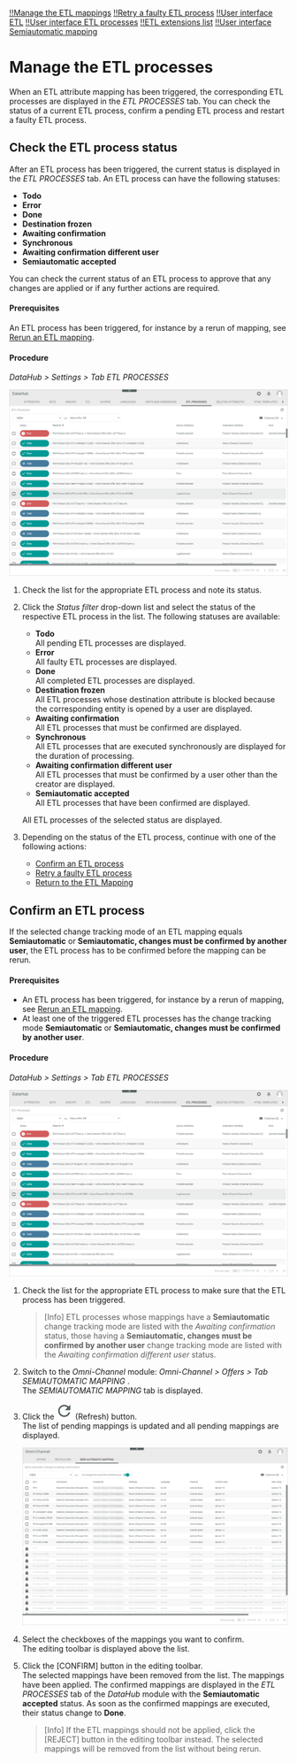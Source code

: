 [!!Manage the ETL mappings](./01_ManageETLMappings.md)
[!!Retry a faulty ETL process](../Troubleshooting/01_RetryFaultyETLProcess.md)
[!!User interface ETL](../UserInterface/02d_ETL.md)
[!!User interface ETL processes](../UserInterface/02h_ETLProcesses.md)
[!!ETL extensions list](../UserInterface/03_ETLExtensions.md)
[!!User interface Semiautomatic mapping](../../Channels/UserInterface/02c_SemiAutomaticMapping.md)

# Manage the ETL processes

When an ETL attribute mapping has been triggered, the corresponding ETL processes are displayed in the *ETL PROCESSES* tab.
You can check the status of a current ETL process, confirm a pending ETL process and restart a faulty ETL process.  


## Check the ETL process status

After an ETL process has been triggered, the current status is displayed in the *ETL PROCESSES* tab.
An ETL process can have the following statuses:
- **Todo**
- **Error**
- **Done**
- **Destination frozen**
- **Awaiting confirmation**
- **Synchronous**
- **Awaiting confirmation different user**
- **Semiautomatic accepted**   

You can check the current status of an ETL process to approve that any changes are applied or if any further actions are required.  

#### Prerequisites

An ETL process has been triggered, for instance by a rerun of mapping, see [Rerun an ETL mapping](./01_ManageETLMappings.md#rerun-an-etl-mapping).

#### Procedure

*DataHub > Settings > Tab ETL PROCESSES*

![ETL processes](../../Assets/Screenshots/DataHub/Settings/ETLProcesses/ETLProcesses.png "[ETL processes]")

1. Check the list for the appropriate ETL process and note its status.

2. Click the *Status filter* drop-down list and select the status of the respective ETL process in the list. The following statuses are available:
    - **Todo**   
        All pending ETL processes are displayed.
    - **Error**  
        All faulty ETL processes are displayed.
    - **Done**   
        All completed ETL processes are displayed.
    - **Destination frozen**   
        All ETL processes whose destination attribute is blocked because the corresponding entity is opened by a user are displayed.
    - **Awaiting confirmation**   
        All ETL processes that must be confirmed are displayed.
    - **Synchronous**   
        All ETL processes that are executed synchronously are displayed for the duration of processing.
    - **Awaiting confirmation different user**   
        All ETL processes that must be confirmed by a user other than the creator are displayed.
    - **Semiautomatic accepted**   
        All ETL processes that have been confirmed are displayed.   

    All ETL processes of the selected status are displayed.

3. Depending on the status of the ETL process, continue with one of the following actions:
    - [Confirm an ETL process](#confirm-an-etl-process)
    - [Retry a faulty ETL process](../Troubleshooting/01_RetryFaultyETLProcess.md)
    - [Return to the ETL Mapping](./01_ManageETLMappings.md)



## Confirm an ETL process

If the selected change tracking mode of an ETL mapping equals **Semiautomatic** or **Semiautomatic, changes must be confirmed by another user**, the ETL process has to be confirmed before the mapping can be rerun.

#### Prerequisites

- An ETL process has been triggered, for instance by a rerun of mapping, see [Rerun an ETL mapping](./01_ManageETLMappings.md#rerun-an-etl-mapping).
- At least one of the triggered ETL processes has the change tracking mode **Semiautomatic** or **Semiautomatic, changes must be confirmed by another user**.

#### Procedure

*DataHub > Settings > Tab ETL PROCESSES*

![ETL processes](../../Assets/Screenshots/DataHub/Settings/ETLProcesses/ETLProcesses.png "[ETL processes]")

1. Check the list for the appropriate ETL process to make sure that the ETL process has been triggered.

    > [Info] ETL processes whose mappings have a **Semiautomatic** change tracking mode are listed with the *Awaiting confirmation* status, those having a **Semiautomatic, changes must be confirmed by another user** change tracking mode are listed with the *Awaiting confirmation different user* status.

2. Switch to the *Omni-Channel* module: *Omni-Channel > Offers > Tab SEMIAUTOMATIC MAPPING* .      
    The *SEMIAUTOMATIC MAPPING* tab is displayed.

3. Click the ![Refresh](../../Assets/Icons/Refresh01.png "[Refresh]") (Refresh) button.   
    The list of pending mappings is updated and all pending mappings are displayed.

    ![Semiautomatic mapping](../../Assets/Screenshots/Channels/Offers/SemiAutomaticMapping/SemiAutomaticMapping.png "[Semiautomatic mapping]")

4. Select the checkboxes of the mappings you want to confirm.   
    The editing toolbar is displayed above the list.

5. Click the [CONFIRM] button in the editing toolbar.   
    The selected mappings have been removed from the list. The mappings have been applied. The confirmed mappings are displayed in the *ETL PROCESSES* tab of the *DataHub* module with the **Semiautomatic accepted** status. As soon as the confirmed mappings are executed, their status change to **Done**.

    > [Info] If the ETL mappings should not be applied, click the [REJECT] button in the editing toolbar instead. The selected mappings will be removed from the list without being rerun.
